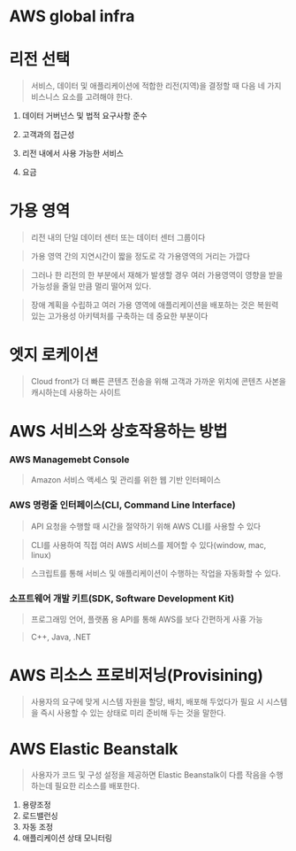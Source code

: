 AWS global infra
===================

# 리전 선택

> 서비스, 데이터 및 애플리케이션에 적합한 리전(지역)을 결정할 때 다음 네 가지 비스니스 요소를 고려해야 한다.

1. 데이터 거버넌스 및 법적 요구사항 준수

2. 고객과의 접근성

3. 리전 내에서 사용 가능한 서비스

4. 요금

# 가용 영역

> 리전 내의 단일 데이터 센터 또는 데이터 센터 그룹이다

> 가용 영역 간의 지연시간이 짧을 정도로 각 가용영역의 거리는 가깝다

> 그러나 한 리전의 한 부분에서 재해가 발생할 경우 여러 가용영역이 영향을 받을 가능성을 줄일 만큼 멀리 떨어져 있다.

> 장애 계획을 수립하고 여러 가용 영역에 애플리케이션을 배포하는 것은 복원력 있는 고가용성 아키텍처를 구축하는 데 중요한 부분이다

# 엣지 로케이션

> Cloud front가 더 빠른 콘텐츠 전송을 위해 고객과 가까운 위치에 콘텐츠 사본을 캐시하는데 사용하는 사이트 


# AWS 서비스와 상호작용하는 방법

### AWS Managemebt Console

> Amazon 서비스 액세스 및 관리를 위한 웹 기반 인터페이스


### AWS 명령줄 인터페이스(CLI, Command Line Interface)

> API 요청을 수행할 때 시간을 절약하기 위해 AWS CLI를 사용할 수 있다

> CLI를 사용하여 직접 여러 AWS 서비스를 제어할 수 있다(window, mac, linux)

> 스크립트를 통해 서비스 및 애플리케이션이 수행하는 작업을 자동화할 수 있다. 

### 소프트웨어 개발 키트(SDK, Software Development Kit)

> 프로그래밍 언어, 플랫폼 용 API를 통해 AWS를 보다 간편하게 사횽 가능

> C++, Java, .NET


# AWS 리소스 프로비저닝(Provisining)


> 사용자의 요구에 맞게 시스템 자원을 할당, 배치, 배포해 두었다가 필요 시 시스템을 즉시 사용할 수 있는 상태로 미리 준비해 두는 것을 말한다.

# AWS Elastic Beanstalk

> 사용자가 코드 및 구성 설정을 제공하면 Elastic Beanstalk이 다름 작음을 수행하는데 필요한 리소스를 배포한다.

1. 용량조정
2. 로드밸런싱
3. 자동 조정
4. 애플리케이션 상태 모니터링

# 
















